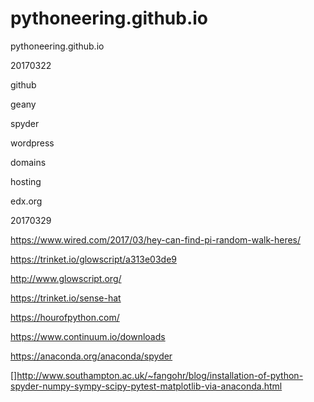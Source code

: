 # pythoneering.github.io
pythoneering.github.io

20170322

github

geany

spyder

wordpress

domains

hosting

edx.org


20170329

https://www.wired.com/2017/03/hey-can-find-pi-random-walk-heres/

https://trinket.io/glowscript/a313e03de9

http://www.glowscript.org/

https://trinket.io/sense-hat

https://hourofpython.com/

https://www.continuum.io/downloads

https://anaconda.org/anaconda/spyder

[]http://www.southampton.ac.uk/~fangohr/blog/installation-of-python-spyder-numpy-sympy-scipy-pytest-matplotlib-via-anaconda.html

[](week1)
